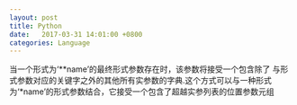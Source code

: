 ```yaml
---
layout: post
title: Python
date:   2017-03-31 14:01:00 +0800
categories: Language
---
```


当一个形式为‘**name’的最终形式参数存在时，该参数将接受一个包含除了
与形式参数对应的关键字之外的其他所有实参数的字典.这个方式可以与一种形式为‘*name’的形式参数结合，它接受一个包含了超越实参列表的位置参数元组
